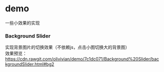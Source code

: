 # demo
一些小效果的实现
### Background Slider
实现背景图片的切换效果（不依赖js，点击小图切换大的背景图）<br>
效果预览：https://cdn.rawgit.com/olivivian/demo/7c1dc071/Background%20Slider/backgroundSlider.html#bg2


